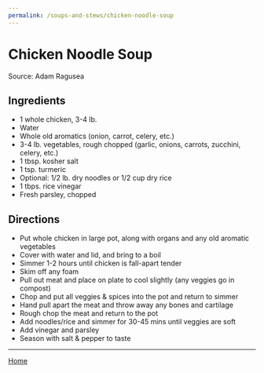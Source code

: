 ```yaml
---
permalink: /soups-and-stews/chicken-noodle-soup
---
```

# Chicken Noodle Soup

Source: Adam Ragusea

## Ingredients

- 1 whole chicken, 3-4 lb.
- Water
- Whole old aromatics (onion, carrot, celery, etc.)
- 3-4 lb. vegetables, rough chopped (garlic, onions, carrots, zucchini, celery, etc.)
- 1 tbsp. kosher salt
- 1 tsp. turmeric
- Optional: 1/2 lb. dry noodles or 1/2 cup dry rice
- 1 tbps. rice vinegar
- Fresh parsley, chopped

## Directions

- Put whole chicken in large pot, along with organs and any old aromatic vegetables
- Cover with water and lid, and bring to a boil
- Simmer 1-2 hours until chicken is fall-apart tender
- Skim off any foam
- Pull out meat and place on plate to cool slightly (any veggies go in compost)
- Chop and put all veggies & spices into the pot and return to simmer
- Hand pull apart the meat and throw away any bones and cartilage
- Rough chop the meat and return to the pot
- Add noodles/rice and simmer for 30-45 mins until veggies are soft
- Add vinegar and parsley
- Season with salt & pepper to taste

---

[Home](https://thomasjbarrett82.github.io)
